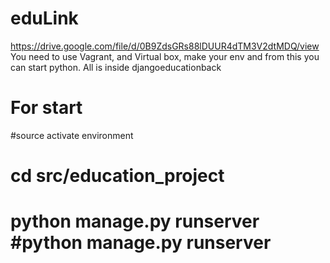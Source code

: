 # eduLink

https://drive.google.com/file/d/0B9ZdsGRs88lDUUR4dTM3V2dtMDQ/view
You need to use Vagrant, and Virtual box, make your env and from this you can start python. All is inside djangoeducationback
 # For start 		 
 #source activate environment		 
 # cd src/education_project		 
 # python manage.py runserver		 #python manage.py runserver
